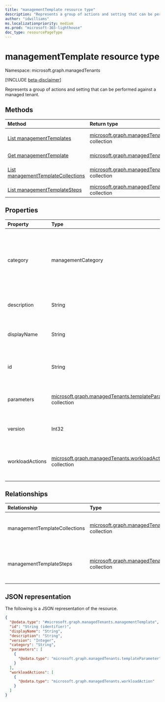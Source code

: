 ```yaml
---
title: "managementTemplate resource type"
description: "Represents a group of actions and setting that can be performed against a managed tenant."
author: "idwilliams"
ms.localizationpriority: medium
ms.prod: "microsoft-365-lighthouse"
doc_type: resourcePageType
---
```


# managementTemplate resource type

Namespace: microsoft.graph.managedTenants

[!INCLUDE [beta-disclaimer](../../includes/beta-disclaimer.md)]

Represents a group of actions and setting that can be performed against a managed tenant.

## Methods
|Method|Return type|Description|
|:---|:---|:---|
|[List managementTemplates](../api/managedtenants-managedtenant-list-managementtemplates.md)|[microsoft.graph.managedTenants.managementTemplate](../resources/managedtenants-managementtemplate.md) collection|Get a list of the [microsoft.graph.managedTenants.managementTemplate](../resources/managedtenants-managementtemplate.md) objects and their properties.|
|[Get managementTemplate](../api/managedtenants-managementtemplate-get.md)|[microsoft.graph.managedTenants.managementTemplate](../resources/managedtenants-managementtemplate.md)|Read the properties and relationships of a [microsoft.graph.managedTenants.managementTemplate](../resources/managedtenants-managementtemplate.md) object.|
|[List managementTemplateCollections](../api/managedtenants-managementtemplate-list-managementtemplatecollections.md)|[microsoft.graph.managedTenants.managementTemplateCollection](../resources/managedtenants-managementtemplatecollection.md) collection|Gets the [microsoft.graph.managedTenants.managementTemplateCollection] resources that are used to configure Microsoft 365 services.|
|[List managementTemplateSteps](../api/managedtenants-managementtemplate-list-managementtemplatesteps.md)|[microsoft.graph.managedTenants.managementTemplateStep](../resources/managedtenants-managementtemplatestep.md) collection|Get the managementTemplateStep resources from the managementTemplateSteps navigation property.|

## Properties
|Property|Type|Description|
|:---|:---|:---|
|category|managementCategory|The management category for the management template. The possible values are: `custom`, `devices`, `identity`, `data`, `unknownFutureValue`. Required. Read-only.|
|description|String|The description for the management template. Optional. Read-only|
|displayName|String|The display name for the management template. Required. Read-only.|
|id|String|The unique identifier for the management template. Required. Read-only.|
|parameters|[microsoft.graph.managedTenants.templateParameter](../resources/managedtenants-templateparameter.md) collection|The collection of parameters used by the management template. Optional. Read-only.|
|version|Int32|The version of the management template. Required. Read-only.|
|workloadActions|[microsoft.graph.managedTenants.workloadAction](../resources/managedtenants-workloadaction.md) collection|The collection of workload actions associated with the management template. Optional. Read-only.|

## Relationships
|Relationship|Type|Description|
|:---|:---|:---|
|managementTemplateCollections|[microsoft.graph.managedTenants.managementTemplateCollection](../resources/managedtenants-managementtemplatecollection.md) collection|The collection of available management templates.|
|managementTemplateSteps|[microsoft.graph.managedTenants.managementTemplateStep](../resources/managedtenants-managementtemplatestep.md) collection|The collection of available management template steps.|

## JSON representation
The following is a JSON representation of the resource.
<!-- {
  "blockType": "resource",
  "keyProperty": "id",
  "@odata.type": "microsoft.graph.managedTenants.managementTemplate",
  "baseType": "microsoft.graph.entity",
  "openType": false
}
-->
``` json
{
  "@odata.type": "#microsoft.graph.managedTenants.managementTemplate",
  "id": "String (identifier)",
  "displayName": "String",
  "description": "String",
  "version": "Integer",
  "category": "String",
  "parameters": [
    {
      "@odata.type": "microsoft.graph.managedTenants.templateParameter"
    }
  ],
  "workloadActions": [
    {
      "@odata.type": "microsoft.graph.managedTenants.workloadAction"
    }
  ]
}
```

